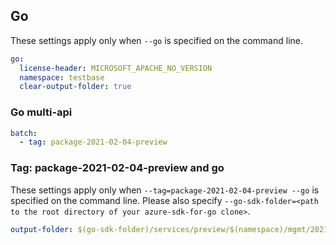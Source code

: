 ## Go

These settings apply only when `--go` is specified on the command line.

```yaml $(go)
go:
  license-header: MICROSOFT_APACHE_NO_VERSION
  namespace: testbase
  clear-output-folder: true
```

### Go multi-api

``` yaml $(go) && $(multiapi)
batch:
  - tag: package-2021-02-04-preview
```

### Tag: package-2021-02-04-preview and go

These settings apply only when `--tag=package-2021-02-04-preview --go` is specified on the command line.
Please also specify `--go-sdk-folder=<path to the root directory of your azure-sdk-for-go clone>`.

```yaml $(tag) == 'package-2021-02-04-preview' && $(go)
output-folder: $(go-sdk-folder)/services/preview/$(namespace)/mgmt/2021-02-04-preview/$(namespace)
```
